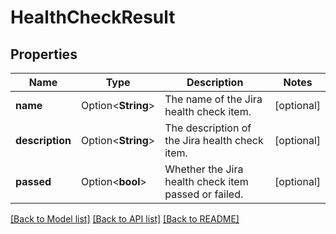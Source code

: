 # HealthCheckResult

## Properties

Name | Type | Description | Notes
------------ | ------------- | ------------- | -------------
**name** | Option<**String**> | The name of the Jira health check item. | [optional]
**description** | Option<**String**> | The description of the Jira health check item. | [optional]
**passed** | Option<**bool**> | Whether the Jira health check item passed or failed. | [optional]

[[Back to Model list]](../README.md#documentation-for-models) [[Back to API list]](../README.md#documentation-for-api-endpoints) [[Back to README]](../README.md)


